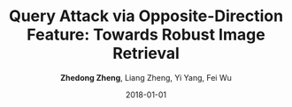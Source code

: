 ---
title: "Query Attack via Opposite-Direction Feature: Towards Robust Image Retrieval"
collection: publications
permalink: /publication/2018-01-01-Query-Attack-via-Opposite-Direction-Feature-Towards-Robust-Image-Retrieval
date: 2018-01-01
doi: 
venue: 'arXiv preprint arXiv:1809.02681'
author: '<strong>Zhedong Zheng</strong>,  Liang Zheng,  Yi Yang,  Fei Wu'
citation: ' Zhedong Zheng,  Liang Zheng,  Yi Yang,  Fei Wu, &quot;Query Attack via Opposite-Direction Feature: Towards Robust Image Retrieval.&quot; arXiv preprint arXiv:1809.02681, 2018.'
pub_year: '2018'
---
